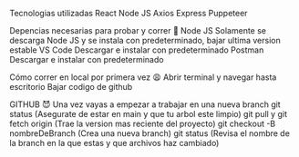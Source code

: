 Tecnologias utilizadas 
React
Node JS
Axios
Express
Puppeteer

Depencias necesarias para probar y correr 👊
Node JS
Solamente se descarga Node JS y se instala con predeterminado, bajar ultima version estable
VS Code
Descargar e instalar con predeterminado
Postman
Descargar e instalar con predeterminado

Cómo correr en local por primera vez 😩
Abrir terminal y navegar hasta escritorio
Bajar codigo de github

GITHUB 😈
Una vez vayas a empezar a trabajar en una nueva branch
git status (Asegurate de estar en main y que tu arbol este limpio)
git pull y git fetch origin (Trae la version mas reciente del proyecto)
git checkout -B nombreDeBranch (Crea una nueva branch)
git status (Revisa el nombre de la branch en la que estas y que archivos haz cambiado)
